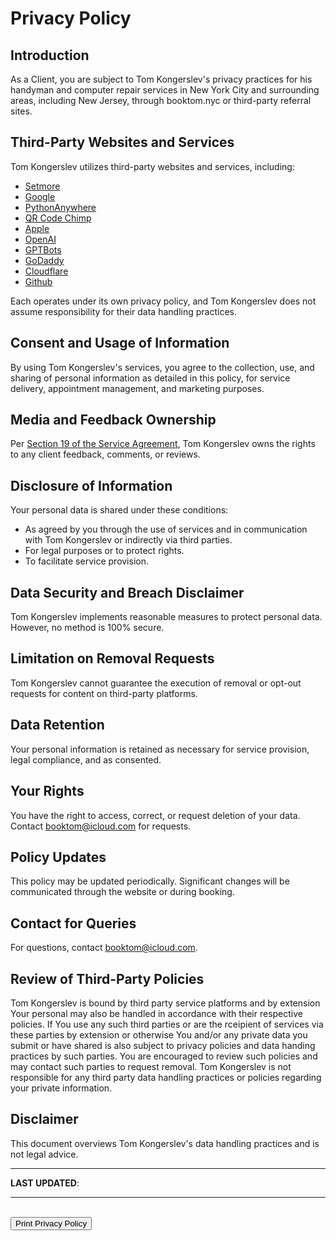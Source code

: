 # Privacy Policy


## Introduction

As a Client, you are subject to Tom Kongerslev's privacy practices for his handyman and computer repair services in New York City and surrounding areas, including New Jersey, through booktom.nyc or third-party referral sites.


## Third-Party Websites and Services

Tom Kongerslev utilizes third-party websites and services, including:
- [Setmore](https://www.setmore.com/#privacy-policy)
- [Google](https://policies.google.com/privacy?hl=en-US)
- [PythonAnywhere](https://www.pythonanywhere.com/privacy_v2/)
- [QR Code Chimp](https://www.qrcodechimp.com/privacy)
- [Apple](https://www.apple.com/legal/privacy/en-ww/)
- [OpenAI](https://openai.com/policies/privacy-policy)
- [GPTBots](https://www.gptbots.ai/privacy-agreement)
- [GoDaddy](https://www.godaddy.com/agreements/privacy)
- [Cloudflare](https://www.cloudflare.com/privacypolicy/)
- [Github](https://docs.github.com/en/site-policy/privacy-policies/github-privacy-statement)

Each operates under its own privacy policy, and Tom Kongerslev does not assume responsibility for their data handling practices.


## Consent and Usage of Information

By using Tom Kongerslev's services, you agree to the collection, use, and sharing of personal information as detailed in this policy, for service delivery, appointment management, and marketing purposes.


## Media and Feedback Ownership

Per [Section 19 of the Service Agreement](https://tommichael88.github.io/booktomnyc/ServiceAgreement#19-media-policy-and-client-feedback-ownership), Tom Kongerslev owns the rights to any client feedback, comments, or reviews.


## Disclosure of Information

Your personal data is shared under these conditions:
- As agreed by you through the use of services and in communication with Tom Kongerslev or indirectly via third parties.
- For legal purposes or to protect rights.
- To facilitate service provision.


## Data Security and Breach Disclaimer

Tom Kongerslev implements reasonable measures to protect personal data. However, no method is 100% secure.


## Limitation on Removal Requests

Tom Kongerslev cannot guarantee the execution of removal or opt-out requests for content on third-party platforms.


## Data Retention

Your personal information is retained as necessary for service provision, legal compliance, and as consented.


## Your Rights

You have the right to access, correct, or request deletion of your data. Contact booktom@icloud.com for requests.


## Policy Updates

This policy may be updated periodically. Significant changes will be communicated through the website or during booking.


## Contact for Queries

For questions, contact booktom@icloud.com.


## Review of Third-Party Policies

Tom Kongerslev is bound by third party service platforms and by extension Your personal may also be handled in accordance with their respective policies. If You use any such third parties or are the rceipient of services via these parties by extension or otherwise You and/or any private data you submit or have shared is also subject to privacy policies and data handing practices by such parties. You are encouraged to review such policies and may contact such parties to request removal. Tom Kongerslev is not responsible for any third party data handling practices or policies regarding your private information.


## Disclaimer

This document overviews Tom Kongerslev's data handling practices and is not legal advice.

<html>
  <head></head>
  <body>    
    <hr>
    <p id="last-updated"><b>LAST UPDATED</b>: </p>
    <hr>
    <br>
    <input value="Print Privacy Policy" type="button" onclick="handlePrint()"/>
    <script type="text/javascript">
        function formatDate(date) {
            const options = {
                weekday: 'long',
                year: 'numeric',
                month: 'long',
                day: 'numeric',
                hour: '2-digit',
                minute: '2-digit',
                timeZoneName: 'short',
                hour12: false
            };
            return new Date(date).toLocaleDateString('en-US', options);
        }

        function updateLastUpdatedDate() {
            const lastUpdatedElement = document.getElementById('last-updated');
            const lastModifiedDate = formatDate(document.lastModified);
            lastUpdatedElement.innerHTML += lastModifiedDate;
        }

        // Direct print function for the Privacy Policy page
        function handlePrint() {
            window.print();
        }

        // Listen for print command from the Service Agreement page
        window.addEventListener("message", (event) => {
            if (event.data === "print") {
                window.print();
            }
        }, false);

        // Call the updateLastUpdatedDate function when the page loads
        window.onload = updateLastUpdatedDate;
    </script>
</body>
</html>

